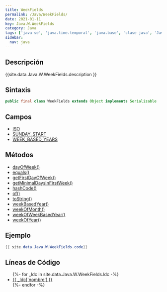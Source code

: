 ```yaml
---
title: WeekFields
permalink: /Java/WeekFields/
date: 2021-01-11
key: Java.W.WeekFields
category: Java
tags: ['java se', 'java.time.temporal', 'java.base', 'clase java', 'Java 1.8']
sidebar: 
  nav: java
---
```


## Descripción
{{site.data.Java.W.WeekFields.description }}

## Sintaxis
~~~java
public final class WeekFields extends Object implements Serializable
~~~

## Campos
* [ISO](/Java/WeekFields/ISO/)
* [SUNDAY_START](/Java/WeekFields/SUNDAY_START/)
* [WEEK_BASED_YEARS](/Java/WeekFields/WEEK_BASED_YEARS/)

## Métodos
* [dayOfWeek()](/Java/WeekFields/dayOfWeek/)
* [equals()](/Java/WeekFields/equals/)
* [getFirstDayOfWeek()](/Java/WeekFields/getFirstDayOfWeek/)
* [getMinimalDaysInFirstWeek()](/Java/WeekFields/getMinimalDaysInFirstWeek/)
* [hashCode()](/Java/WeekFields/hashCode/)
* [of()](/Java/WeekFields/of/)
* [toString()](/Java/WeekFields/toString/)
* [weekBasedYear()](/Java/WeekFields/weekBasedYear/)
* [weekOfMonth()](/Java/WeekFields/weekOfMonth/)
* [weekOfWeekBasedYear()](/Java/WeekFields/weekOfWeekBasedYear/)
* [weekOfYear()](/Java/WeekFields/weekOfYear/)

## Ejemplo
~~~java
{{ site.data.Java.W.WeekFields.code}}
~~~

## Líneas de Código
<ul>
{%- for _ldc in site.data.Java.W.WeekFields.ldc -%}
   <li>
       <a href="{{_ldc['url'] }}">{{ _ldc['nombre'] }}</a>
   </li>
{%- endfor -%}
</ul>
